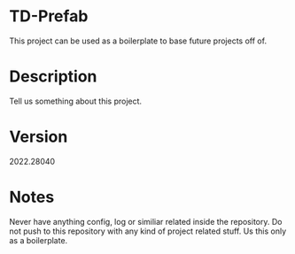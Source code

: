 # TD-Prefab
This project can be used as a boilerplate to base future projects off of.

# Description
Tell us something about this project.

# Version
2022.28040

# Notes
Never have anything config, log or similiar related inside the repository.
Do not push to this repository with any kind of project related stuff.
Us this only as a boilerplate.
